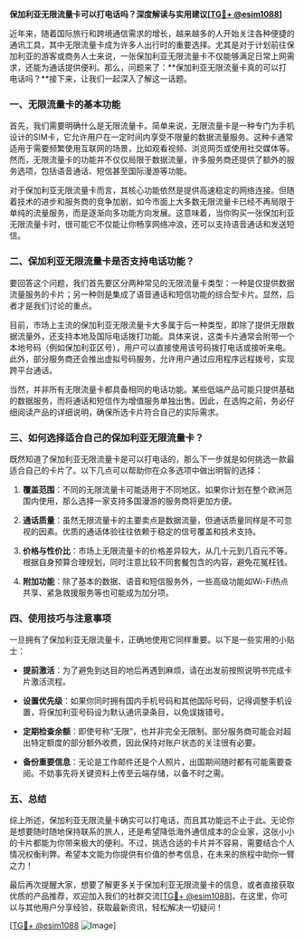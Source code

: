 **保加利亚无限流量卡可以打电话吗？深度解读与实用建议[[TG💪+ @esim1088](https://t.me/s/esim1088)]**

近年来，随着国际旅行和跨境通信需求的增长，越来越多的人开始关注各种便捷的通讯工具，其中无限流量卡成为许多人出行时的重要选择。尤其是对于计划前往保加利亚的游客或商务人士来说，一张保加利亚无限流量卡不仅能够满足日常上网需求，还能为通话提供便利。那么，问题来了：**保加利亚无限流量卡真的可以打电话吗？**接下来，让我们一起深入了解这一话题。

### 一、无限流量卡的基本功能

首先，我们需要明确什么是无限流量卡。简单来说，无限流量卡是一种专门为手机设计的SIM卡，它允许用户在一定时间内享受不限量的数据流量服务。这种卡通常适用于需要频繁使用互联网的场景，比如观看视频、浏览网页或使用社交媒体等。然而，无限流量卡的功能并不仅仅局限于数据流量，许多服务商还提供了额外的服务选项，包括语音通话、短信甚至国际漫游等功能。

对于保加利亚无限流量卡而言，其核心功能依然是提供高速稳定的网络连接。但随着技术的进步和服务商的竞争加剧，如今市面上大多数无限流量卡已经不再局限于单纯的流量服务，而是逐渐向多功能方向发展。这意味着，当你购买一张保加利亚无限流量卡时，很可能它不仅能让你畅享网络冲浪，还可以支持语音通话和发送短信。

### 二、保加利亚无限流量卡是否支持电话功能？

要回答这个问题，我们首先要区分两种常见的无限流量卡类型：一种是仅提供数据流量服务的卡片；另一种则是集成了语音通话和短信功能的综合型卡片。显然，后者才是我们讨论的重点。

目前，市场上主流的保加利亚无限流量卡大多属于后一种类型，即除了提供无限数据流量外，还支持本地及国际电话拨打功能。具体来说，这类卡片通常会附带一个本地号码（例如保加利亚区号），用户可以直接使用该号码拨打电话或接听来电。此外，部分服务商还会推出虚拟号码服务，允许用户通过应用程序远程拨号，实现跨平台通话。

当然，并非所有无限流量卡都具备相同的电话功能。某些低端产品可能只提供基础的数据服务，而将通话和短信作为增值服务单独出售。因此，在选购之前，务必仔细阅读产品的详细说明，确保所选卡片符合自己的实际需求。

### 三、如何选择适合自己的保加利亚无限流量卡？

既然知道了保加利亚无限流量卡是可以打电话的，那么下一步就是如何挑选一款最适合自己的卡片了。以下几点可以帮助你在众多选项中做出明智的选择：

1. **覆盖范围**：不同的无限流量卡可能适用于不同地区。如果你计划在整个欧洲范围内使用，那么选择一家支持多国漫游的服务商将更加方便。
   
2. **通话质量**：虽然无限流量卡的主要卖点是数据流量，但通话质量同样是不可忽视的因素。优质的通话体验往往依赖于稳定的信号覆盖和技术支持。

3. **价格与性价比**：市场上无限流量卡的价格差异较大，从几十元到几百元不等。根据自身预算合理规划，同时注意比较不同套餐包含的内容，避免花冤枉钱。

4. **附加功能**：除了基本的数据、语音和短信服务外，一些高级功能如Wi-Fi热点共享、紧急救援服务等也可能成为加分项。

### 四、使用技巧与注意事项

一旦拥有了保加利亚无限流量卡，正确地使用它同样重要。以下是一些实用的小贴士：

- **提前激活**：为了避免到达目的地后再遇到麻烦，请在出发前按照说明书完成卡片激活流程。
  
- **设置优先级**：如果你同时拥有国内手机号码和其他国际号码，记得调整手机设置，将保加利亚号码设为默认通讯录条目，以免误拨错号。

- **定期检查余额**：即使号称“无限”，也并非完全无限制。部分服务商可能会对超出特定额度的部分额外收费，因此保持对账户状态的关注很有必要。

- **备份重要信息**：无论是工作邮件还是个人照片，出国期间随时都有可能需要查阅。不妨事先将关键资料上传至云端存储，以备不时之需。

### 五、总结

综上所述，保加利亚无限流量卡确实可以打电话，而且其功能远不止于此。无论你是想要随时随地保持联系的旅人，还是希望降低海外通信成本的企业家，这张小小的卡片都能为你带来极大的便利。不过，挑选合适的卡片并不容易，需要结合个人情况权衡利弊。希望本文能为你提供有价值的参考信息，在未来的旅程中助你一臂之力！

最后再次提醒大家，想要了解更多关于保加利亚无限流量卡的信息，或者直接获取优质的产品推荐，欢迎加入我们的社群交流[[TG💪+ @esim1088](https://t.me/s/esim1088)]。在这里，你可以与其他用户分享经验，获取最新资讯，轻松解决一切疑问！

[[TG💪+ @esim1088](https://t.me/s/esim1088) ![Image](https://i.postimg.cc/4NQfJmqS/Snipaste-2025-05-13-00-14-12.png)]